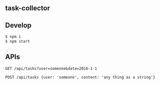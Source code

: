 task-collector
---

Develop
---

``` sh
$ npm i
$ npm start
```

APIs
---

```
GET /api/tasks?user=someone&date=2016-1-1

POST /api/tasks {user: 'someone', content: 'any thing as a string'}
```
